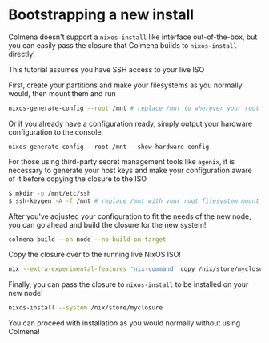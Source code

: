 # Bootstrapping a new install

Colmena doesn't support a `nixos-install` like interface out-of-the-box, but you can easily pass the closure that
Colmena builds to `nixos-install` directly!

This tutorial assumes you have SSH access to your live ISO

First, create your partitions and make your filesystems as you normally would, then mount them and run

```sh
nixos-generate-config --root /mnt # replace /mnt to wherever your root filesystem is mounted at
```

Or if you already have a configuration ready, simply output your hardware configuration to the console.
```
nixos-generate-config --root /mnt --show-hardware-config
```

For those using third-party secret management tools like `agenix`, it is necessary to generate your host
keys and make your configuration aware of it before copying the closure to the ISO

```sh
$ mkdir -p /mnt/etc/ssh
$ ssh-keygen -A -f /mnt # replace /mnt with your root filesystem mount
```

After you've adjusted your configuration to fit the needs of the new node, you can go ahead
and build the closure for the new system!

```sh
colmena build --on node --no-build-on-target
```

Copy the closure over to the running live NixOS ISO!
```sh
nix --extra-experimental-features 'nix-command' copy /nix/store/myclosure --to ssh://live@iso
```

Finally, you can pass the closure to `nixos-install` to be installed on your new node!
```sh
nixos-install --system /nix/store/myclosure
````

You can proceed with installation as you would normally without using Colmena!
